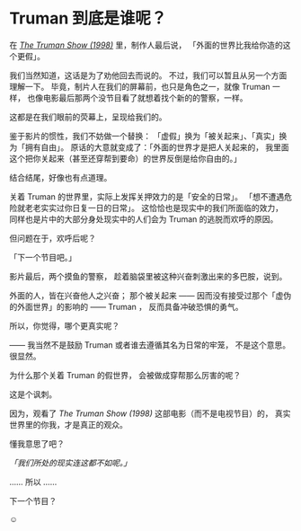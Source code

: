 
# Truman 到底是谁呢？

[imdb]: https://imdb.com/title/tt0120382/

在 _[The Truman Show (1998)][imdb]_ 里，制作人最后说，
「外面的世界比我给你造的这个更假」。

我们当然知道，这话是为了劝他回去而说的。
不过，我们可以暂且从另一个方面理解一下。
毕竟，制片人在我们的屏幕前，也只是角色之一，就像 Truman 一样，
也像电影最后那两个没节目看了就想着找个新的的警察，一样。

这都是在我们眼前的荧幕上，呈现给我们的。

鉴于影片的惯性，我们不妨做一个替换：
「虚假」换为「被关起来」、「真实」换为「拥有自由」。
原话的大意就变成了：「外面的世界才是把人关起来的，
我里面这个把你关起来（甚至还穿帮到要命）的世界反倒是给你自由的。」

结合结尾，好像也有点道理。

关着 Truman 的世界里，实际上发挥关押效力的是「安全的日常」。
「想不遭遇危险就老老实实过你日复一日的日常」。
这恰恰也是现实中的我们所面临的效力，
同样也是片中的大部分身处现实中的人们会为 Truman 的逃脱而欢呼的原因。

但问题在于，欢呼后呢？

「下一个节目吧。」

影片最后，两个摸鱼的警察，
趁着脑袋里被这种兴奋刺激出来的多巴胺，说到。

外面的人，皆在兴奋他人之兴奋；
那个被关起来 —— 因而没有接受过那个「虚伪的外面世界」的影响的 —— Truman ，
反而具备冲破恐惧的勇气。

所以，你觉得，哪个更真实呢？

—— 我当然不是鼓励 Truman 或者谁去遵循其名为日常的牢笼，
不是这个意思。很显然。

为什么那个关着 Truman 的假世界，
会被做成穿帮那么厉害的呢？

这是个讽刺。

因为，观看了 _The Truman Show (1998)_ 这部电影（而不是电视节目）的，
真实世界里的你我，才是真正的观众。

懂我意思了吧？

*「我们所处的现实连这都不如呢。」*

…… 所以 ……

下一个节目？

☺️

